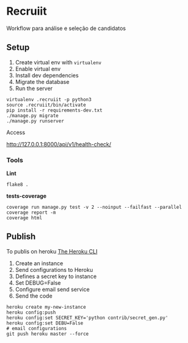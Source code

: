 # Recruiit

Workflow para análise e seleção de candidatos

## Setup

1. Create virtual env with `virtualenv`
2. Enable virtual env
3. Install dev dependencies
4. Migrate the database
5. Run the server

```console
virtualenv .recruiit -p python3
source .recruiit/bin/activate
pip install -r requirements-dev.txt
./manage.py migrate
./manage.py runserver
```

Access

http://127.0.0.1:8000/api/v1/health-check/

### Tools

**Lint**

```console
flake8 .
```

**tests-coverage**

```console
coverage run manage.py test -v 2 --noinput --failfast --parallel
coverage report -m
coverage html
```

## Publish

To publis on heroku [The Heroku CLI](https://devcenter.heroku.com/articles/heroku-cli)

1. Create an instance
2. Send configurations to Heroku
3. Defines a secret key to instance
4. Set DEBUG=False
5. Configure email send service
6. Send the code

```console
heroku create my-new-instance
heroku config:push
heroku config:set SECRET_KEY='python contrib/secret_gen.py'
heroku config:set DEBU=False
# email configurations
git push heroku master --force
```